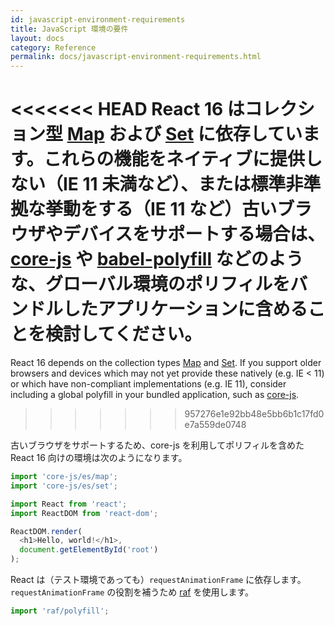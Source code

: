 ```yaml
---
id: javascript-environment-requirements
title: JavaScript 環境の要件
layout: docs
category: Reference
permalink: docs/javascript-environment-requirements.html
---
```


<<<<<<< HEAD
React 16 はコレクション型 [Map](https://developer.mozilla.org/en-US/docs/Web/JavaScript/Reference/Global_Objects/Map) および [Set](https://developer.mozilla.org/en-US/docs/Web/JavaScript/Reference/Global_Objects/Set) に依存しています。これらの機能をネイティブに提供しない（IE 11 未満など）、または標準非準拠な挙動をする（IE 11 など）古いブラウザやデバイスをサポートする場合は、[core-js](https://github.com/zloirock/core-js) や [babel-polyfill](https://babeljs.io/docs/en/babel-polyfill/) などのような、グローバル環境のポリフィルをバンドルしたアプリケーションに含めることを検討してください。
=======
React 16 depends on the collection types [Map](https://developer.mozilla.org/en-US/docs/Web/JavaScript/Reference/Global_Objects/Map) and [Set](https://developer.mozilla.org/en-US/docs/Web/JavaScript/Reference/Global_Objects/Set). If you support older browsers and devices which may not yet provide these natively (e.g. IE < 11) or which have non-compliant implementations (e.g. IE 11), consider including a global polyfill in your bundled application, such as [core-js](https://github.com/zloirock/core-js).
>>>>>>> 957276e1e92bb48e5bb6b1c17fd0e7a559de0748

古いブラウザをサポートするため、core-js を利用してポリフィルを含めた React 16 向けの環境は次のようになります。

```js
import 'core-js/es/map';
import 'core-js/es/set';

import React from 'react';
import ReactDOM from 'react-dom';

ReactDOM.render(
  <h1>Hello, world!</h1>,
  document.getElementById('root')
);
```

React は（テスト環境であっても）`requestAnimationFrame` に依存します。
`requestAnimationFrame` の役割を補うため [raf](https://www.npmjs.com/package/raf) を使用します。

```js
import 'raf/polyfill';
```
